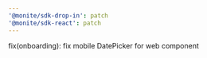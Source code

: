 ```yaml
---
'@monite/sdk-drop-in': patch
'@monite/sdk-react': patch
---
```


fix(onboarding): fix mobile DatePicker for web component
